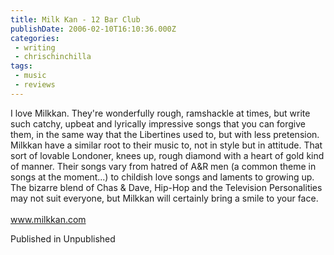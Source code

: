 ```yaml
---
title: Milk Kan - 12 Bar Club
publishDate: 2006-02-10T16:10:36.000Z
categories:
 - writing
 - chrischinchilla
tags:
 - music 
 - reviews
---
```


I love Milkkan. They're wonderfully rough, ramshackle at times, but write such catchy, upbeat and lyrically impressive songs that you can forgive them, in the same way that the Libertines used to, but with less pretension. Milkkan have a similar root to their music to, not in style but in attitude. That sort of lovable Londoner, knees up, rough diamond with a heart of gold kind of manner. Their songs vary from hatred of A&R men (a common theme in songs at the moment...) to childish love songs and laments to growing up. The bizarre blend of Chas & Dave, Hip-Hop and the Television Personalities may not suit everyone, but Milkkan will certainly bring a smile to your face.<br><br><a href='https://www.milkkan.com' target='_blank'>www.milkkan.com</a>

Published in Unpublished
